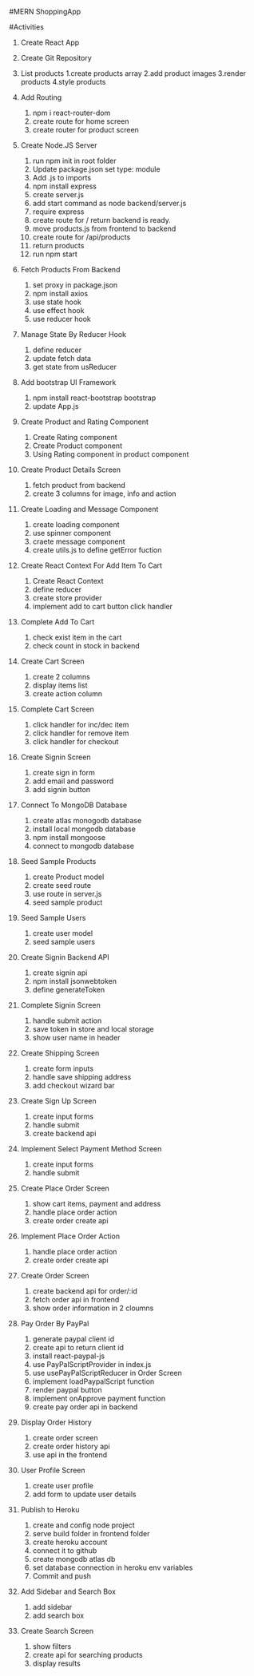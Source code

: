 #MERN ShoppingApp

#Activities

1. Create React App

2. Create Git Repository

3. List products
   1.create products array
   2.add product images
   3.render products
   4.style products

4. Add Routing

   1. npm i react-router-dom
   2. create route for home screen
   3. create router for product screen

5. Create Node.JS Server

   1. run npm init in root folder
   2. Update package.json set type: module
   3. Add .js to imports
   4. npm install express
   5. create server.js
   6. add start command as node backend/server.js
   7. require express
   8. create route for / return backend is ready.
   9. move products.js from frontend to backend
   10. create route for /api/products
   11. return products
   12. run npm start

6. Fetch Products From Backend

   1. set proxy in package.json
   2. npm install axios
   3. use state hook
   4. use effect hook
   5. use reducer hook

7. Manage State By Reducer Hook

   1. define reducer
   2. update fetch data
   3. get state from usReducer

8. Add bootstrap UI Framework

   1. npm install react-bootstrap bootstrap
   2. update App.js

9. Create Product and Rating Component

   1. Create Rating component
   2. Create Product component
   3. Using Rating component in product component

10. Create Product Details Screen

    1. fetch product from backend
    2. create 3 columns for image, info and action

11. Create Loading and Message Component

    1. create loading component
    2. use spinner component
    3. craete message component
    4. create utils.js to define getError fuction

12. Create React Context For Add Item To Cart

    1. Create React Context
    2. define reducer
    3. create store provider
    4. implement add to cart button click handler

13. Complete Add To Cart

    1. check exist item in the cart
    2. check count in stock in backend

14. Create Cart Screen

    1. create 2 columns
    2. display items list
    3. create action column

15. Complete Cart Screen
    1. click handler for inc/dec item
    2. click handler for remove item
    3. click handler for checkout

16. Create Signin Screen
    1. create sign in form
    2. add email and password
    3. add signin button

17. Connect To MongoDB Database
    1. create atlas monogodb database
    2. install local mongodb database
    3. npm install mongoose
    4. connect to mongodb database

18. Seed Sample Products
    1. create Product model
    2. create seed route
    3. use route in server.js
    4. seed sample product

19. Seed Sample Users
    1. create user model
    2. seed sample users

20. Create Signin Backend API
    1. create signin api
    2. npm install jsonwebtoken
    3. define generateToken

21. Complete Signin Screen
    1. handle submit action
    2. save token in store and local storage
    3. show user name in header

22. Create Shipping Screen
    1. create form inputs
    2. handle save shipping address
    3. add checkout wizard bar

23. Create Sign Up Screen
    1. create input forms
    2. handle submit
    3. create backend api

24. Implement Select Payment Method Screen
    1. create input forms
    2. handle submit

25. Create Place Order Screen
    1. show cart items, payment and address
    2. handle place order action
    3. create order create api

26. Implement Place Order Action
    1. handle place order action
    2. create order create api

27. Create Order Screen
    1. create backend api for order/:id
    2. fetch order api in frontend
    3. show order information in 2 cloumns

28. Pay Order By PayPal
    1. generate paypal client id
    2. create api to return client id
    3. install react-paypal-js
    4. use PayPalScriptProvider in index.js
    5. use usePayPalScriptReducer in Order Screen
    6. implement loadPaypalScript function
    7. render paypal button
    8. implement onApprove payment function
    9. create pay order api in backend

29. Display Order History
    1. create order screen
    2. create order history api
    3. use api in the frontend

30. User Profile Screen

    1. create user profile
    2. add form to update user details

31. Publish to Heroku

    1. create and config node project
    2. serve build folder in frontend folder
    3. create heroku account
    4. connect it to github
    5. create mongodb atlas db
    6. set database connection in heroku env variables
    7. Commit and push

32. Add Sidebar and Search Box

    1. add sidebar
    2. add search box

33. Create Search Screen

    1. show filters
    2. create api for searching products
    3. display results
